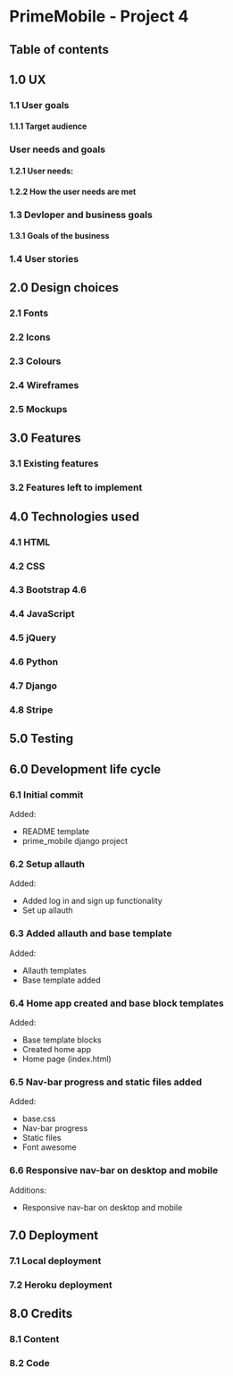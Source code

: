 # PrimeMobile - Project 4

## Table of contents

## 1.0 UX

### 1.1 User goals

#### 1.1.1 Target audience

### User needs and goals

#### 1.2.1 User needs:

#### 1.2.2 How the user needs are met

### 1.3 Devloper and business goals

#### 1.3.1 Goals of the business

### 1.4 User stories

## 2.0 Design choices

### 2.1 Fonts

### 2.2 Icons

### 2.3 Colours

### 2.4 Wireframes

### 2.5 Mockups

## 3.0 Features

### 3.1 Existing features

### 3.2 Features left to implement

## 4.0 Technologies used

### 4.1 HTML

### 4.2 CSS

### 4.3 Bootstrap 4.6

### 4.4 JavaScript

### 4.5 jQuery

### 4.6 Python

### 4.7 Django

### 4.8 Stripe

## 5.0 Testing

## 6.0 Development life cycle

### 6.1 Initial commit

Added:

- README template
- prime_mobile django project

### 6.2 Setup allauth

Added:

- Added log in and sign up functionality
- Set up allauth

### 6.3 Added allauth and base template

Added:

- Allauth templates
- Base template added

### 6.4 Home app created and base block templates

Added:

- Base template blocks
- Created home app
- Home page (index.html)

### 6.5 Nav-bar progress and static files added

Added:

- base.css
- Nav-bar progress
- Static files
- Font awesome

### 6.6 Responsive nav-bar on desktop and mobile

Additions:

- Responsive nav-bar on desktop and mobile

## 7.0 Deployment

### 7.1 Local deployment

### 7.2 Heroku deployment

## 8.0 Credits

### 8.1 Content

### 8.2 Code